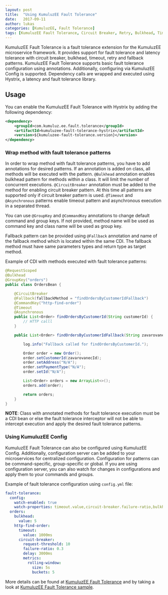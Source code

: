 ```yaml
---
layout: post
title:  "Using KumuluzEE Fault Tolerance"
date:   2017-09-11
author: lukas
categories: [KumuluzEE, Fault Tolerance]
tags: [KumuluzEE Fault Tolerance, Circuit Breaker, Retry, Bulkhead, Timeout, Fallback, Microprofile Fault Tolerance]
---
```


KumuluzEE Fault Tolerance is a fault tolerance extension for the KumuluzEE microservice framework. It provides support for fault tolerance and latency tolerance with circuit breaker, bulkhead, timeout, retry and fallback patterns. KumuluzEE Fault Tolerance supports basic fault tolerance configuration using annotations. Additionally, configuring via KumuluzEE Config is supported. Dependency calls are wrapped and executed using Hystrix, a latency and fault tolerance library.

## Usage

You can enable the KumuluzEE Fault Tolerance with Hystrix by adding the following dependency:
```xml
<dependency>
    <groupId>com.kumuluz.ee.fault.tolerance</groupId>
    <artifactId>kumuluzee-fault-tolerance-hystrix</artifactId>
    <version>${kumuluzee-fault-tolerance.version}</version>
</dependency>
```

<!--more-->

### Wrap method with fault tolerance patterns

In order to wrap method with fault tolerance patterns, you have to add annotations for desired patterns. If an annotation is added on class, all methods will be executed with the pattern. `@Bulkhead` annotation enables bulkhead pattern for methods within a class. It will limit the number of concurrent executions. `@CircuitBreaker` annotation must be added to the method for enabling circuit breaker pattern. At this time all patterns are supported only if circuit breaker pattern is used. `@Timeout` and `@Asynchronous` patterns enable timeout pattern and asynchronous execution in a separated thread.

You can use `@GroupKey` and `@CommandKey` annotations to change default command and group keys. If not provided, method name will be used as command key and class name will be used as group key.
 
Fallback pattern can be provided using `@Fallback` annotation and name of the fallback method which is located within the same CDI. The fallback method must have same parameters types and return type as target method.

Example of CDI with methods executed with fault tolerance patterns:
```java
@RequestScoped
@Bulkhead
@GroupKey("orders")
public class OrdersBean {

    @CircuitBreaker
    @Fallback(fallbackMethod = "findOrdersByCustomerIdFallback")
    @CommandKey("http-find-order")
    @Timeout
    @Asynchronous
    public List<Order> findOrdersByCustomerId(String customerId) {
        // HTTP calll
    }

    public List<Order> findOrdersByCustomerIdFallback(String zavarovanecId) {

        log.info("Fallback called for findOrdersByCustomerId.");

        Order order = new Order();
        order.setCustomerId(zavarovanecId);
        order.setAddress("N/A");
        order.setPaymentType("N/A");
        order.setId("N/A");

        List<Order> orders = new ArrayList<>();
        orders.add(order);

        return orders;
    }
}
```

**NOTE**: Class with annotated methods for fault tolerance execution must be a CDI bean or else the fault tolerance interceptor will not be able to intercept execution and apply the desired fault tolerance patterns.

### Using KumuluzEE Config

KumuluzEE Fault Tolerance can also be configured using KumuluzEE Config. Additionally, configuration server can be added to your microservices for centralized configuration. Configuration for patterns can be command-specific, group-specific or global. If you are using configuration server, you can also watch for changes in configurations and apply them to your commands and groups.

Example of fault tolerance configuration using `config.yml` file:
```yaml
fault-tolerance:
  config:
    watch-enabled: true
    watch-properties: timeout.value,circuit-breaker.failure-ratio,bulkhead.value
  orders:
    bulkhead:
      value: 5
    http-find-order:
      timeout:
        value: 1000ms
      circuit-breaker:
        request-threshold: 10
        failure-ratio: 0.3
        delay: 3000ms
        metrics:
          rolling-window:
            size: 5s
            buckets: 5
```

More details can be found at [KumuluzEE Fault Tolerance](https://github.com/kumuluz/kumuluzee-fault-tolerance/blob/master/README.md) and by taking a look at [KumuluzEE Fault Tolerance sample](https://github.com/kumuluz/kumuluzee-samples/tree/master/kumuluzee-fault-tolerance-hystrix).

